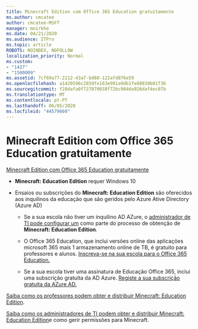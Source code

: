 ```yaml
---
title: Minecraft Edition com Office 365 Education gratuitamente
ms.author: cmcatee
author: cmcatee-MSFT
manager: mnirkhe
ms.date: 04/21/2020
ms.audience: ITPro
ms.topic: article
ROBOTS: NOINDEX, NOFOLLOW
localization_priority: Normal
ms.custom:
- "1427"
- "1500009"
ms.assetid: 7cf69a77-2212-43a7-bd68-122afd876e59
ms.openlocfilehash: a1420596c2859fe163e991a9db1fe88039b01f36
ms.sourcegitcommit: f28dafa0f727870038f72bc904da926daf4ec07b
ms.translationtype: MT
ms.contentlocale: pt-PT
ms.lasthandoff: 06/05/2020
ms.locfileid: "44579660"
---
```

# <a name="minecraft-edition-with-office-365-education-for-free"></a>Minecraft Edition com Office 365 Education gratuitamente

[Minecraft Edition com Office 365 Education gratuitamente](https://docs.microsoft.com/education/windows/get-minecraft-for-education)
  
- **Minecraft: Education Edition** requer Windows 10

- Ensaios ou subscrições do **Minecraft: Education Edition** são oferecidos aos inquilinos da educação que são geridos pelo Azure Ative Directory (Azure AD)

  - Se a sua escola não tiver um inquilino AD AZure, o [administrador de TI pode configurar um](https://docs.microsoft.com/education/windows/school-get-minecraft) como parte do processo de obtenção de **Minecraft: Education Edition**.

  - O Office 365 Education, que inclui versões online das aplicações microsoft 365 mais 1 armazenamento online de TB, é gratuito para professores e alunos. [Inscreva-se na sua escola para o Office 365 Education.](https://products.office.com/academic/office-365-education-plan)

  - Se a sua escola tiver uma assinatura de Educação Office 365, inclui uma subscrição gratuita da AD Azure. [Registe a sua subscrição gratuita da AZure AD.](https://msdn.microsoft.com/library/windows/hardware/mt703369%28v=vs.85%29.aspx)

[Saiba como os professores podem obter e distribuir Minecraft: Education Edition](https://docs.microsoft.com/education/windows/teacher-get-minecraft).
  
[Saiba como os administradores de TI podem obter e distribuir Minecraft: Education Edition](https://docs.microsoft.com/education/windows/school-get-minecraft)e como gerir permissões para Minecraft.